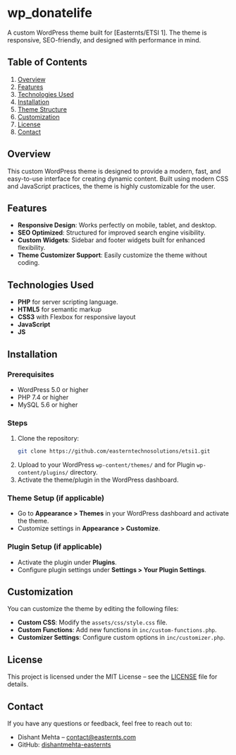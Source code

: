 # wp_donatelife
A custom WordPress theme built for [Easternts/ETSI 1]. The theme is responsive, SEO-friendly, and designed with performance in mind.
## Table of Contents
1. [Overview](#overview)
2. [Features](#features)
3. [Technologies Used](#technologies-used)
4. [Installation](#installation)
5. [Theme Structure](#theme-structure)
6. [Customization](#customization)
8. [License](#license)
9. [Contact](#contact)
## Overview
This custom WordPress theme is designed to provide a modern, fast, and easy-to-use interface for creating dynamic content. Built using modern CSS and JavaScript practices, the theme is highly customizable for the user.
## Features
- **Responsive Design**: Works perfectly on mobile, tablet, and desktop.
- **SEO Optimized**: Structured for improved search engine visibility.
- **Custom Widgets**: Sidebar and footer widgets built for enhanced flexibility.
- **Theme Customizer Support**: Easily customize the theme without coding.
## Technologies Used
- **PHP** for server scripting language. 
- **HTML5** for semantic markup
- **CSS3** with Flexbox for responsive layout
- **JavaScript**
- **JS**
## Installation
### Prerequisites
- WordPress 5.0 or higher
- PHP 7.4 or higher
- MySQL 5.6 or higher
### Steps
1. Clone the repository:
    ```bash
    git clone https://github.com/easterntechnosolutions/etsi1.git
    ```
2. Upload to your WordPress `wp-content/themes/` and for Plugin `wp-content/plugins/` directory.
3. Activate the theme/plugin in the WordPress dashboard.
### Theme Setup (if applicable)
- Go to **Appearance > Themes** in your WordPress dashboard and activate the theme.
- Customize settings in **Appearance > Customize**.
### Plugin Setup (if applicable)
- Activate the plugin under **Plugins**.
- Configure plugin settings under **Settings > Your Plugin Settings**.
## Customization
You can customize the theme by editing the following files:
- **Custom CSS**: Modify the `assets/css/style.css` file.
- **Custom Functions**: Add new functions in `inc/custom-functions.php`.
- **Customizer Settings**: Configure custom options in `inc/customizer.php`.
## License
This project is licensed under the MIT License – see the [LICENSE](LICENSE) file for details.
## Contact
If you have any questions or feedback, feel free to reach out to:
- Dishant Mehta – [contact@easternts.com](mailto:contact@easternts.com)
- GitHub: [dishantmehta-easternts](https://github.com/dishantmehta-easternts)
